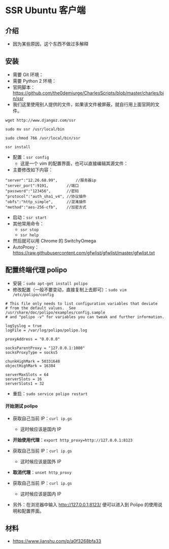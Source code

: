 # SSR Ubuntu 客户端

## 介绍

- 因为某些原因，这个东西不做过多解释

## 安装

- 需要 Git 环境：<sudo apt-get install git>
- 需要 Python 2 环境：<sudo apt-get install python>
- 官网脚本：<https://github.com/the0demiurge/CharlesScripts/blob/master/charles/bin/ssr>
- 我们这里使用别人提供的文件，如果该文件被屏蔽，就自行用上面官网的文件。

```
wget http://www.djangoz.com/ssr

sudo mv ssr /usr/local/bin

sudo chmod 766 /usr/local/bin/ssr

ssr install
```

- 配置：`ssr config`
	- 这是一个 vim 的配置界面，也可以直接编辑其源文件：
- 主要修改如下内容：

```
"server":"12.26.68.99",        //服务器ip
"server_port":9191,        //端口
"password":"123456",       //密码
"protocol":"auth_sha1_v4", //协议插件
"obfs":"http_simple",      //混淆插件
"method":"aes-256-cfb",    //加密方式
```


- 启动：`ssr start`
- 其他常用命令：
	- `ssr stop`
	- `ssr help`
- 然后就可以用 Chrome 的 SwitchyOmega
- AutoProxy：https://raw.githubusercontent.com/gfwlist/gfwlist/master/gfwlist.txt

## 配置终端代理 polipo

- 安装：`sudo apt-get install polipo`
- 修改配置（一般不要变动，直接复制上去即可）：`sudo vim /etc/polipo/config`

```
# This file only needs to list configuration variables that deviate  
# from the default values.  See /usr/share/doc/polipo/examples/config.sample  
# and "polipo -v" for variables you can tweak and further information.  
  
logSyslog = true  
logFile = /var/log/polipo/polipo.log  
  
proxyAddress = "0.0.0.0"  
  
socksParentProxy = "127.0.0.1:1080"  
socksProxyType = socks5  
  
chunkHighMark = 50331648  
objectHighMark = 16384  
  
serverMaxSlots = 64  
serverSlots = 16  
serverSlots1 = 32  
```

- 重启：`sudo service polipo restart`

#### 开始测试 polipo

- 获取自己当前 IP：`curl ip.gs`
	- 这时候应该是国内 IP

- **开始使用代理**：`export http_proxy=http://127.0.0.1:8123`

- 获取自己当前 IP：`curl ip.gs`
	- 这时候应该是国外 IP

- **取消代理**：`unset http_proxy`

- 获取自己当前 IP：`curl ip.gs`
	- 这时候应该是国内 IP
- 另外：在浏览器中输入 <http://127.0.0.1:8123/> 便可以进入到 Polipo 的使用说明和配置界面。

## 材料

- <https://www.jianshu.com/p/a0f3268bfa33>
